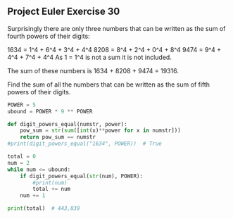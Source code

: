 ## Project Euler Exercise 30

Surprisingly there are only three numbers that can be written as the sum of fourth powers of their digits:

1634 = 1^4 + 6^4 + 3^4 + 4^4
8208 = 8^4 + 2^4 + 0^4 + 8^4
9474 = 9^4 + 4^4 + 7^4 + 4^4
As 1 = 1^4 is not a sum it is not included.

The sum of these numbers is 1634 + 8208 + 9474 = 19316.

Find the sum of all the numbers that can be written as the sum of fifth powers of their digits.

```python
POWER = 5
ubound = POWER * 9 ** POWER

def digit_powers_equal(numstr, power):
    pow_sum = str(sum([int(x)**power for x in numstr]))
    return pow_sum == numstr
#print(digit_powers_equal("1634", POWER))  # True

total = 0
num = 2
while num <= ubound:
    if digit_powers_equal(str(num), POWER):
        #print(num)
        total += num
    num += 1

print(total)  # 443,839
```
